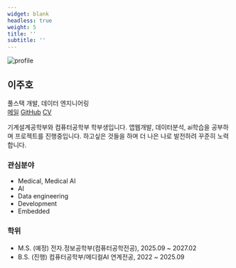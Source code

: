 ```yaml
---
widget: blank
headless: true
weight: 5
title: ''
subtitle: ''
---
```


<div class="about-hero">
  <div class="about-left">
    <img class="about-avatar" src="/uploads/profile.jpg" alt="profile" />
    <h2>이주호</h2>
    <div class="about-role">풀스택 개발, 데이터 엔지니어링</div>
    <div class="about-social">
      <a href="mailto:your@email.com" class="btn">메일</a>
      <a href="https://github.com/jooho-le" target="_blank" rel="noopener" class="btn">GitHub</a>
      <a href="/uploads/resume.pdf" target="_blank" rel="noopener" class="btn">CV</a>
    </div>
  </div>
  <div class="about-right">
    <p>
      기계설계공학부와 컴퓨터공학부 학부생입니다. 앱웹개발, 데이터분석, ai학습을 공부하며 프로젝트를 진행중입니다. 
      하고싶은 것들을 하며 더 나은 나로 발전하려 꾸준히 노력합니다.
    </p>
    <div class="about-columns">
      <div>
        <h3>관심분야</h3>
        <ul>
          <li>Medical, Medical AI</li>
          <li>AI</li>
          <li>Data engineering</li>
          <li>Development</li>
          <li>Embedded</li>
        </ul>
      </div>
      <div>
        <h3>학위</h3>
        <ul>
          <li>M.S. (예정) 전자.정보공학부(컴퓨터공학전공), 2025.09 ~ 2027.02</li>
          <li>B.S. (진행) 컴퓨터공학부/메디컬AI 연계전공, 2022 ~ 2025.09</li>
        </ul>
      </div>
    </div>
  </div>
</div>

